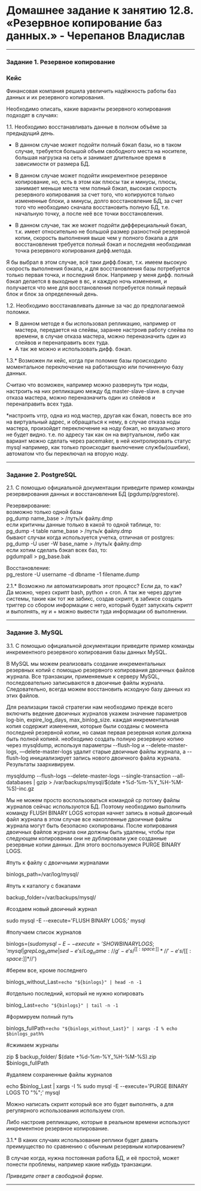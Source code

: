 # Домашнее задание к занятию 12.8. «Резервное копирование баз данных.» - Черепанов Владислав

---

### Задание 1. Резервное копирование

### Кейс
Финансовая компания решила увеличить надёжность работы баз данных и их резервного копирования. 

Необходимо описать, какие варианты резервного копирования подходят в случаях: 

1.1. Необходимо восстанавливать данные в полном объёме за предыдущий день.  
- В данном случае может подойти полный бэкап базы, но в таком случае, требуется большой объем свободного места на носителе, большая нагрузка на сеть и занимает длительное время в зависимости от размера БД.  

- В данном случае может подойти инкрементное резервное копирование, но, есть в этом как плюсы так и минусы, плюсы, занимает меньше места чем полный бэкап, высокая скорость резервного копирования за счет того, что копируются только измененные блоки, а минусы, долго восстановление БД, за счет того что необходимо сначала восстановить полную БД, т.е. начальную точку, а после неё все точки восстановления.  

- В данном случае, так же может подойти дифферециальный бэкап, т.к. имеет относительно не большой размер разностной резервной копии, скорость выполнения выше чем у полного бэкапа а для восстановления требуется полный бэкап и последняя необходимая точка резервного копирования дифф.метода.  

Я бы выбрал в этом случае, всё таки дифф.бэкап, т.к. имеем высокую скорость выполнения бэкапа, и для восстановления базы потребуется только первая точка, и последний блок. Например у меня дифф. полный бэкап делается в выходные в вс, и каждую ночь изменения, и получается что мне для восстановления потребуется полный первый блок и блок за определенный день.  

1.2. Необходимо восстанавливать данные за час до предполагаемой поломки.  
- В данном методе я бы использовал репликацию, например от мастера, передается на слейвы, заранее настроив работу слейва по времени, в случае отказа мастера, можно переназначить один из слейвов и перенаправить всех туда.    
- А так же можно и использовать дифф. бэкап.

1.3.* Возможен ли кейс, когда при поломке базы происходило моментальное переключение на работающую или починенную базу данных.  

Считаю что возможен, например можно развернуть три ноды, настроить на них репликацию между бд master-slave-slave. в случае отказа мастера, можно переназначить один из слейвов и перенаправить всех туда.  

*настроить vrrp, одна из нод мастер, другая как бэкап, повесть все это на виртуальный адрес, и обращаться к нему, в случае отказа ноды мастера, произойдет переключение на ноду бэкап, но визуально этого не будет видно. т.е. по адресу так как он на виртуальном, либо как вариант можно сделать через pacemaker, в ней контролировать статус mysql например, как только происходит выключение службы(ошибки), автоматом что бы переключал на вторую ноду.


---

### Задание 2. PostgreSQL

2.1. С помощью официальной документации приведите пример команды резервирования данных и восстановления БД (pgdump/pgrestore).  

Резервирование:  
возможно только одной базы  
pg_dump name_base > /путь/к файлу.dmp  
если критичны данные только в какой то одной таблице, то:  
pg_dump -t table name_base > /путь/к файлу.dmp  
бывают случаи когда используется учетка, отличная от postgres:
pg_dump -U user -W base_name > /путь/к файлу.dmp  
если хотим сделать бэкап всех баз, то:  
pgdumpall > pg_base.bak  

Восстановление:  
pg_restore -U username -d dbname -1 filename.dump

2.1.* Возможно ли автоматизировать этот процесс? Если да, то как?  
Да можно, через скрипт bash, python + cron. А так же через другие системы, такие как тот же забикс, создав скрипт, в забиксе создать триггер со сбором информации с него, который будет запускать скрипт и выполнять, ну и + можно вывести туда информации об выполнении.  

---

### Задание 3. MySQL

3.1. С помощью официальной документации приведите пример команды инкрементного резервного копирования базы данных MySQL.  

В MySQL мы можем реализовать создание инкрементальных резервных копий с помощью резервного копирования двоичных файлов журнала. Все транзакции, применяемые к серверу MySQL, последовательно записываются в двоичные файлы журнала. Следовательно, всегда можем восстановить исходную базу данных из этих файлов. 

Для реализации такой стратегии нам необходимо прежде всего включить ведение двоичных журналов укажем значение параметров log-bin, expire_log_days, max_binlog_size. каждая инкрементальная копия содержит изменения, которые были созданы с момента последней резервной копии, но самая первая резервная копия должна быть полной копией. необходимо создать полную резервную копию через mysqldump, используя параметры --flush-log и --delete-master-logs, ––delete-master-logs удалит старые двоичные файлы журнала, а --flush-log инициализирует запись нового двоичного файла журнала. Результаты заархивируем.

mysqldump --flush-logs --delete-master-logs --single-transaction --all-databases | gzip > /var/backups/mysql/$(date +%d-%m-%Y_%H-%M-%S)-inc.gz

Мы не можем просто воспользоваться командой cp потому файлы журналов сейчас используются БД. Поэтому необходимо выполнить команду FLUSH BINARY LOGS которая начнет запись в новый двоичный файл журнала в этом случае все накопленные двоичные файлы журнала могут быть безопасно скопированы. После копирования двоичных файлов журнала они должны быть удалены, чтобы при следующем копировании они не дублировали уже созданные резервные копии данных. Для этого воспользуемся PURGE BINARY LOGS.  

#путь к файлу с двоичными журналами

binlogs_path=/var/log/mysql/

#путь к каталогу с бэкапами

backup_folder=/var/backups/mysql/

#создаем новый двоичный журнал

sudo mysql -E --execute='FLUSH BINARY LOGS;' mysql

#получаем список журналов

binlogs=$(sudo mysql -E --execute='SHOW BINARY LOGS;' mysql | grep Log_name | sed -e 's/Log_name://g' -e 's/^[[:space:]]*//' -e 's/[[:space:]]*$//')

#берем все, кроме последнего

binlogs_without_Last=`echo "${binlogs}" | head -n -1`

#отдельно последний, который не нужно копировать

binlog_Last=`echo "${binlogs}" | tail -n -1`

#формируем полный путь 

binlogs_fullPath=`echo "${binlogs_without_Last}" | xargs -I % echo $binlogs_path%`

#сжимаем журналы

zip $  backup_folder/  $(date +%d-%m-%Y_%H-%M-%S).zip $binlogs_fullPath

#удаляем сохраненные файлы журналов

echo $binlog_Last | xargs -I % sudo mysql -E --execute='PURGE BINARY LOGS TO "%";' mysql


Можно написать скрипт который все это будет выполнять, а для регулярного использования используем cron.  

Либо настроив репликацию, которые в реальном времени используют инкрементное резервное копирование. 

3.1.* В каких случаях использование реплики будет давать преимущество по сравнению с обычным резервным копированием?  

В случае когда, нужна постоянная работа БД, и её простой, может понести проблемы, например какие нибудь транзакции.

*Приведите ответ в свободной форме.*

---